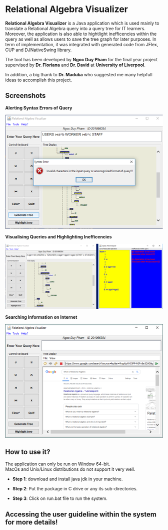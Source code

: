 # Relational Algebra Visualizer
**Relational Algebra Visualizer** is a Java application which is used mainly to translate a Relational Algebra query into a query tree for IT learners. Moreover, the application is also able to hightlight inefficencies within the query as well as allows users to save the tree graph for later purposes. In term of implementation, it was integrated with generated code from JFlex, CUP and DJNativeSwing library.  

The tool has been developed by **Ngoc Duy Pham** for the final year project supervised by **Dr. Floriana** and **Dr. David** at **University of Liverpool**.  

In addition, a big thank to **Dr. Maduka** who suggested me many helpfull ideas to accomplish this project.  

## Screenshots
**Alerting Syntax Errors of Query**

![](images/error_query.png)

**Visualising Queries and Highlighting Inefficencies**

![](images/highlight_query.png)

**Searching Information on Internet**

![](images/search_web.png)

## How to use it?
The application can only be run on Window 64-bit.  
MacOs and Unix/Linux distributions do not support it very well.

- **Step 1**: download and install java jdk in your machine.

- **Step 2**: Put the package in C drive 
        or any its sub-directories.

- **Step 3**: Click on run.bat file to run the system.

## Accessing the user guideline within the system for more details!
